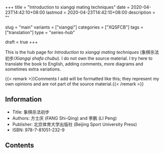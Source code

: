 +++
title = "Introduction to xiangqi mating techniques"
date = 2020-04-23T14:42:10+08:00
lastmod = 2020-04-23T14:42:10+08:00
description = ""

slug = "main"
variants = ["xiangqi"]
categories = ["XQSFCB"]
tags = ["translation"]
type = "series-hub"

draft = true
+++

This is the hub page for *Introduction to xiangqi mating techniques* (象棋杀法初步/*Xiangqi shafa chubu*). I do not own the source material. I try here to translate the book to English, adding comments, more diagrams and sometimes extra variations.

{{< remark >}}Comments I add will be formatted like this; they represent my own opinions and are not part of the source material.{{< /remark >}}

## Information ##
- Title: 象棋杀法初步
- Authors: 方士庆 (FANG Shi-Qing) and 李鹏 (LI Peng)
- Publisher: 北京体育大学出版社 (Beijing Sport University Press)
- ISBN: 978-7-81051-232-9

## Contents ##